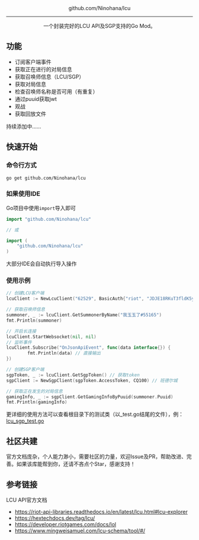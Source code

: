 <div align="center">
  github.com/Ninohana/lcu<br/><hr/>
  一个封装完好的LCU API及SGP支持的Go Mod。
</div>

## 功能

 - 订阅客户端事件
 - 获取正在进行的对局信息
 - 获取召唤师信息（LCU/SGP）
 - 获取对局信息
 - 检查召唤师名称是否可用（有重复）
 - 通过puuid获取jwt
 - 观战
 - 获取回放文件

持续添加中……

## 快速开始

### 命令行方式

```shell
go get github.com/Ninohana/lcu
```

### 如果使用IDE

Go项目中使用`import`导入即可

```go
import "github.com/Ninohana/lcu"

// 或

import (
	"github.com/Ninohana/lcu"
)
```

大部分IDE会自动执行导入操作

### 使用示例

```go
// 创建LCU客户端
lcuClient := NewLcuClient("62529", BasicAuth{"riot", "JDJE18RKuT3fldK5yc2xuA"})

// 获取召唤师信息
summoner, _ := lcuClient.GetSummonerByName("我玉玉了#55165")
fmt.Println(summoner)

// 开启长连接
lcuClient.StartWebsocket(nil, nil)
// 监听事件
lcuClient.Subscribe("OnJsonApiEvent", func(data interface{}) {
		fmt.Println(data) // 直接输出
})

// 创建SGP客户端
sgpToken, _ := lcuClient.GetSgpToken() // 获取token
sgpClient := NewSgpClient(sgpToken.AccessToken, CQ100) // 班德尔城

// 获取正在发生的对局信息
gamingInfo, _ := sgpClient.GetGamingInfoByPuuid(summoner.Puuid)
fmt.Println(gamingInfo)
```

更详细的使用方法可以查看根目录下的测试类（以_test.go结尾的文件），例：[lcu_sgp_test.go](https://github.com/Ninohana/lol/blob/main/lcu_sgp_test.go)

## 社区共建

官方文档庞杂，个人能力渺小，需要社区的力量，欢迎Issue及PR，帮助改进、完善。如果该库能帮到你，还请不吝点个Star，感谢支持！

## 参考链接

LCU API官方文档

- https://riot-api-libraries.readthedocs.io/en/latest/lcu.html#lcu-explorer
- https://hextechdocs.dev/tag/lcu/
- https://developer.riotgames.com/docs/lol
- https://www.mingweisamuel.com/lcu-schema/tool/#/
